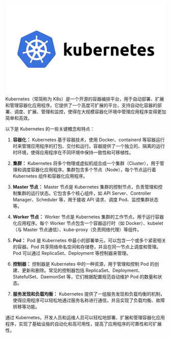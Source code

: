 
![k8s](../images/k8s.jpg)
Kubernetes（常简称为 K8s）是一个开源的容器编排平台，用于自动部署、扩展和管理容器化应用程序。它提供了一个高度可扩展的平台，支持自动化容器的部署、调度、扩展、管理和监控，使得在大规模容器化环境中管理应用程序变得更加简单和高效。

以下是 Kubernetes 的一些关键概念和特点：

1. **容器化：** Kubernetes 基于容器技术，使用 Docker、containerd 等容器运行时来管理应用程序的打包、交付和运行。容器提供了一个独立的、隔离的运行时环境，使得应用程序在不同环境中保持一致性和可移植性。

2. **集群：** Kubernetes 将多个物理或虚拟机组合成一个集群（Cluster），用于管理和调度容器化应用程序。集群包含多个节点（Node），每个节点运行着 Kubernetes 组件和容器化应用程序。

3. **Master 节点：** Master 节点是 Kubernetes 集群的控制节点，负责管理和控制集群的运行状态。它包含多个核心组件，如 API Server、Controller Manager、Scheduler 等，用于接收 API 请求、调度 Pod、监控集群状态等。

4. **Worker 节点：** Worker 节点是 Kubernetes 集群的工作节点，用于运行容器化应用程序。每个 Worker 节点包含一个容器运行时（如 Docker）、kubelet（与 Master 节点通信）、kube-proxy（负责网络代理）等组件。

5. **Pod：** Pod 是 Kubernetes 中最小的部署单元，可以包含一个或多个紧密相关的容器。Pod 共享网络命名空间和存储卷，并且在同一节点上调度和管理。Pod 可以通过 ReplicaSet、Deployment 等控制器来管理。

6. **控制器：** 控制器是 Kubernetes 中的一种资源，用于管理和控制 Pod 的创建、更新和删除。常见的控制器包括 ReplicaSet、Deployment、StatefulSet、DaemonSet 等，它们根据配置规范自动维护 Pod 的数量和状态。

7. **服务发现和负载均衡：** Kubernetes 提供了一组服务发现和负载均衡的机制，使得应用程序可以轻松地通过服务名称进行通信，并且实现了负载均衡、故障转移等功能。

通过 Kubernetes，开发人员和运维人员可以轻松地部署、扩展和管理容器化应用程序，实现了基础设施的自动化和高可用性，提高了应用程序的可靠性和可扩展性。